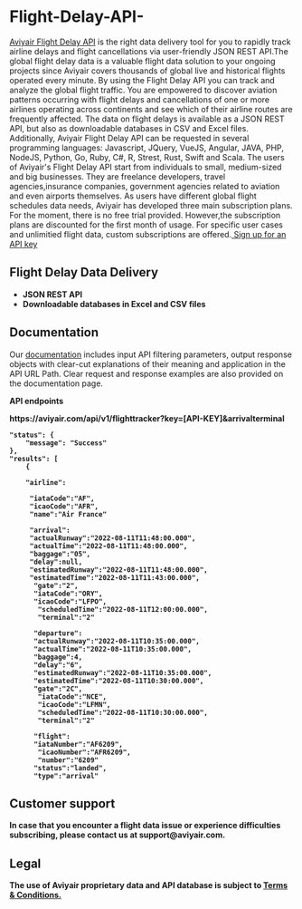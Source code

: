 # Flight-Delay-API-
<a href="https://aviyair.com/flight-delay-api/" rel="nofollow"> Aviyair Flight Delay API</a> is the right data delivery tool for you to rapidly track airline delays and flight cancellations via user-friendly JSON REST API.The global flight delay data is a valuable flight data solution to your ongoing projects since Aviyair covers thousands of global live and historical flights operated every minute. By using the Flight Delay API you can track and analyze the global flight traffic. You are empowered to discover aviation patterns occurring with flight delays and cancellations of one or more airlines operating across continents and see which of their airline routes are frequently affected. The data on flight delays is available as a JSON REST API, but also as downloadable databases in CSV and Excel files. Additionally, Aviyair Flight Delay API can be requested in several programming languages: Javascript, JQuery, VueJS, Angular, JAVA, PHP, NodeJS, Python, Go, Ruby, C#, R, Strest, Rust, Swift and Scala. 
The users of Aviyair's Flight Delay API start from individuals to small, medium-sized and big businesses. They are freelance developers, travel agencies,insurance companies, government agencies related to aviation and even airports themselves. 
As users have different global flight schedules data needs, Aviyair has developed three main subscription plans. For the moment, there is no free trial provided. However,the subscription plans are discounted for the first month of usage. For specific user cases and unlimitied flight data, custom subscriptions are offered.<a href="https://aviyair.com/pricing-subscription-plans/" rel="nofollow"> Sign up for an API key</a>

<h2> Flight Delay Data Delivery</h2>
<ul>
 	<li><strong>JSON REST API</strong></li>
 	<li><strong>Downloadable databases in Excel and CSV files </strong></li>
</ul>

<h2>Documentation</h2>

Our <a href="https://aviyair.com/documentation/" rel="nofollow">documentation</a> includes input API filtering parameters, output response objects with clear-cut explanations of their meaning and application in the API URL Path. Clear request and response examples are also provided on the documentation page.

<p><strong>API endpoints<p>
https://aviyair.com/api/v1/flighttracker?key=[API-KEY]&arrivalterminal

    "status": {
        "message": "Success"
    },
    "results": [
        {
         
        "airline":

         "iataCode":"AF",
         "icaoCode":"AFR",
         "name":"Air France"

         "arrival":
         "actualRunway":"2022-08-11T11:48:00.000",
         "actualTime":"2022-08-11T11:48:00.000",
         "baggage":"05",
         "delay":null,
         "estimatedRunway":"2022-08-11T11:48:00.000",
         "estimatedTime":"2022-08-11T11:43:00.000",
          "gate":"2",
          "iataCode":"ORY",
          "icaoCode":"LFPO",
           "scheduledTime":"2022-08-11T12:00:00.000",
           "terminal":"2"

          "departure":
          "actualRunway":"2022-08-11T10:35:00.000",
          "actualTime":"2022-08-11T10:35:00.000",
          "baggage":4,
          "delay":"6",
          "estimatedRunway":"2022-08-11T10:35:00.000",
          "estimatedTime":"2022-08-11T10:30:00.000",
          "gate":"2C",
           "iataCode":"NCE",
           "icaoCode":"LFMN",
           "scheduledTime":"2022-08-11T10:30:00.000",
           "terminal":"2"

          "flight":
          "iataNumber":"AF6209",
           "icaoNumber":"AFR6209",
           "number":"6209"
          "status":"landed",
          "type":"arrival" 
       
<h2>Customer support</h2>
In case that you encounter a flight data issue or experience difficulties subscribing, please contact us at support@aviyair.com.

<h2>Legal</h2>
<p> The use of Aviyair proprietary data and API database is subject to  <a href="https://aviyair.com/terms-and-conditions/"> Terms &amp; Conditions.</a></p>




